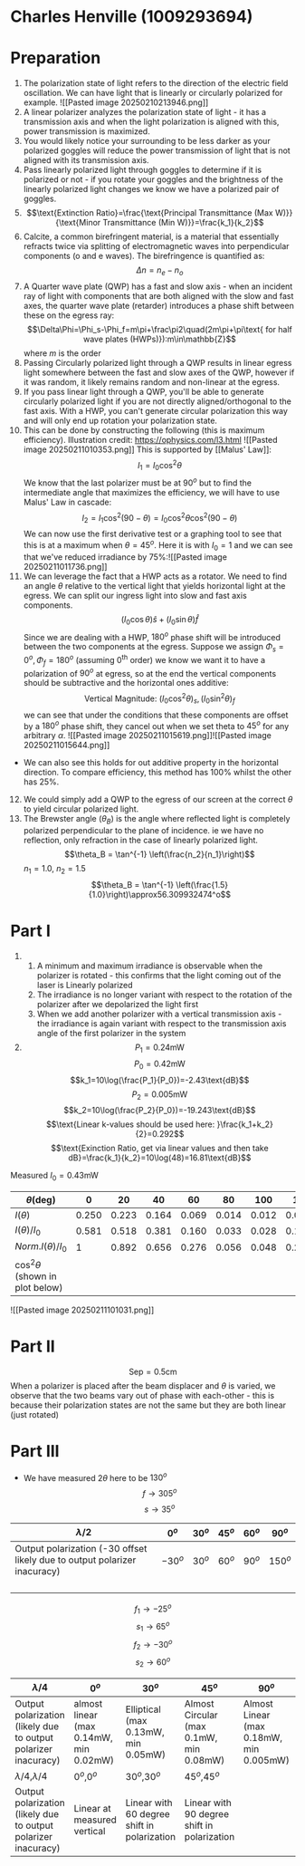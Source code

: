 # Charles Henville (1009293694)
# Preparation
1. The polarization state of light refers to the direction of the electric field oscillation.  We can have light that is linearly or circularly polarized for example.
![[Pasted image 20250210213946.png]]
2. A linear polarizer analyzes the polarization state of light - it has a transmission axis and when the light polarization is aligned with this, power transmission is maximized.
3. You would likely notice your surrounding to be less darker as your polarized goggles will reduce the power transmission of light that is not aligned with its transmission axis.
4. Pass linearly polarized light through goggles to determine if it is polarized or not - if you rotate your goggles and the brightness of the linearly polarized light changes we know we have a polarized pair of goggles.
5. $$\text{Extinction Ratio}=\frac{\text{Principal Transmittance (Max W)}}{\text{Minor Transmittance (Min W)}}=\frac{k_1}{k_2}$$
6. Calcite, a common birefringent material, is a material that essentially refracts twice via splitting of electromagnetic waves into perpendicular components (o and e waves). The birefringence is quantified as:$$\Delta n=n_e-n_o$$
7. A Quarter wave plate (QWP) has a fast and slow axis - when an incident ray of light with components that are both aligned with the slow and fast axes, the quarter wave plate (retarder) introduces a phase shift between these on the egress ray: $$\Delta\Phi=\Phi_s-\Phi_f=m\pi+\frac\pi2\quad(2m\pi+\pi\text{ for half wave plates (HWPs)}):m\in\mathbb{Z}$$ where $m$ is the order
8. Passing Circularly polarized light through a QWP results in linear egress light somewhere between the fast and slow axes of the QWP, however if it was random, it likely remains random and non-linear at the egress.
9. If you pass linear light through a QWP, you'll be able to generate circularly polarized light if you are not directly aligned/orthogonal to the fast axis. With a HWP, you can't generate circular polarization this way and will only end up rotation your polarization state.
10. This can be done by constructing the following (this is maximum efficiency). Illustration credit: https://ophysics.com/l3.html ![[Pasted image 20250211010353.png]]      This is supported by [[Malus' Law]]:$$I_1=I_0\cos^2\theta$$We know that the last polarizer must be at $90^o$ but to find the intermediate angle that maximizes the efficiency, we will have to use Malus' Law in cascade: $$I_2=I_1\cos^2(90-\theta)=I_0\cos^2\theta\cos^2(90-\theta)$$We can now use the first derivative test or a graphing tool to see that this is at a maximum when $\theta=45^o$. Here it is with $I_0=1$ and we can see that we've reduced irradiance by $75\%$:![[Pasted image 20250211011736.png]]
11. We can leverage the fact that a HWP acts as a rotator. We need to find an angle $\theta$ relative to the vertical light that yields horizontal light at the egress. We can split our ingress light into slow and fast axis components. $$(I_0\cos\theta) \hat s+(I_0\sin\theta) \hat f$$ Since we are dealing with a HWP, $180^o$ phase shift will be introduced between the two components at the egress. Suppose we assign $\Phi_s=0^o,\Phi_f=180^o$ (assuming $0^{\text{th}}$ order) we know we want it to have a polarization of $90^o$ at egress, so at the end the vertical components should be subtractive and the horizontal ones additive: $$\text{Vertical Magnitude: }(I_0\cos^2\theta)_s,(I_0\sin^2\theta)_f$$ we can see that under the conditions that these components are offset by a $180^o$ phase shift, they cancel out when we set theta to $45^o$ for any arbitrary $\alpha$.
 ![[Pasted image 20250211015619.png]]![[Pasted image 20250211015644.png]]
 - We can also see this holds for out additive property in the horizontal direction. To compare efficiency, this method has 100% whilst the other has 25%.
12. We could simply add a QWP to the egress of our screen at the correct $\theta$ to yield circular polarized light.
13. The Brewster angle ($\theta_B$​) is the angle where reflected light is completely polarized perpendicular to the plane of incidence. ie we have no reflection, only refraction in the case of linearly polarized light. $$\theta_B = \tan^{-1} \left(\frac{n_2}{n_1}\right)$$$n_1 = 1.0$, $n_2 = 1.5$$$\theta_B = \tan^{-1} \left(\frac{1.5}{1.0}\right)\approx56.309932474^o$$
# Part I
1. 
	1. A minimum and maximum irradiance is observable when the polarizer is rotated - this confirms that the light coming out of the laser is Linearly polarized 
	2. The irradiance is no longer variant with respect to the rotation of the polarizer after we depolarized the light first
	3. When we add another polarizer with a vertical transmission axis - the irradiance is again variant with respect to the transmission axis angle of the first polarizer in the system
2. $$P_1=0.24\text{mW}$$$$P_0=0.42\text{mW}$$$$k_1=10\log(\frac{P_1}{P_0})=-2.43\text{dB}$$$$P_2=0.005\text{mW}$$$$k_2=10\log(\frac{P_2}{P_0})=-19.243\text{dB}$$$$\text{Linear k-values should be used here: }\frac{k_1+k_2}{2}=0.292$$$$\text{Exinction Ratio, get via linear values and then take dB}=\frac{k_1}{k_2}=10\log(48)=16.81\text{dB}$$

Measured $I_0=0.43\text{mW}$

| $\theta (\text{deg})$                | 0     | 20    | 40    | 60    | 80    | 100   | 120    | 140   | 160   | 180   |
| ------------------------------------ | ----- | ----- | ----- | ----- | ----- | ----- | ------ | ----- | ----- | ----- |
| $I(\theta)$                          | 0.250 | 0.223 | 0.164 | 0.069 | 0.014 | 0.012 | 0.065  | 0.146 | 0.220 | 0.250 |
| $I(θ)/I_0$                           | 0.581 | 0.518 | 0.381 | 0.160 | 0.033 | 0.028 | 0.1512 | 0.340 | 0.512 | 0.581 |
| $Norm. I(θ)/I_0$                     | 1     | 0.892 | 0.656 | 0.276 | 0.056 | 0.048 | 0.260  | 0.584 | 0.881 | 1     |
| $\cos^2\theta$ (shown in plot below) |       |       |       |       |       |       |        |       |       |       |
![[Pasted image 20250211101031.png]]

# Part II
$$\text{Sep}=0.5\text{cm}$$
When a polarizer is placed after the beam displacer and $\theta$ is varied, we observe that the two beams vary out of phase with each-other - this is because their polarization states are not the same but they are both linear (just rotated)

# Part III
- We have measured $2\theta$ here to be $130^o$
$$f\to305^o$$
$$s\to35^o$$

| $\lambda/2$                                                               | $0^o$   | $30^o$ | $45^o$ | $60^o$ | $90^o$  |
| ------------------------------------------------------------------------- | ------- | ------ | ------ | ------ | ------- |
| Output polarization (-30 offset likely due to output polarizer inacuracy) | $-30^o$ | $30^o$ | $60^o$ | $90^o$ | $150^o$ |
|                                                                           |         |        |        |        |         |
|                                                                           |         |        |        |        |         |
|                                                                           |         |        |        |        |         |
|                                                                           |         |        |        |        |         |
$$f_1\to-25^o$$
$$s_1\to65^o$$
$$f_2\to-30^o$$
$$s_2\to60^o$$

| $\lambda/4$                                                    | $0^o$                                  | $30^o$                                      | $45^o$                                      | $90^o$                                  |     |
| -------------------------------------------------------------- | -------------------------------------- | ------------------------------------------- | ------------------------------------------- | --------------------------------------- | --- |
| Output polarization (likely due to output polarizer inacuracy) | almost linear (max 0.14mW, min 0.02mW) | Elliptical (max 0.13mW, min 0.05mW)         | Almost Circular (max 0.1mW, min 0.08mW)     | Almost Linear (max 0.18mW, min 0.005mW) |     |
| $\lambda/4$,$\lambda/4$                                        | $0^o$,$0^o$                            | $30^o$,$30^o$                               | $45^o$,$45^o$                               |                                         |     |
| Output polarization (likely due to output polarizer inacuracy) | Linear at measured vertical            | Linear with 60 degree shift in polarization | Linear with 90 degree shift in polarization |                                         |     |
